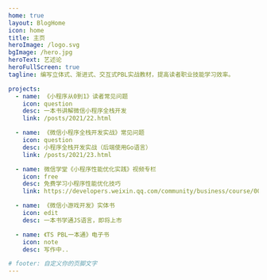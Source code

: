 ```yaml
---
home: true
layout: BlogHome
icon: home
title: 主页
heroImage: /logo.svg
bgImage: /hero.jpg
heroText: 艺述论
heroFullScreen: true
tagline: 编写立体式、渐进式、交互式PBL实战教材，提高读者职业技能学习效率。

projects:
  - name: 《小程序从0到1》读者常见问题
    icon: question
    desc: 一本书讲解微信小程序全栈开发
    link: /posts/2021/22.html

  - name: 《微信小程序全栈开发实战》常见问题
    icon: question
    desc: 小程序全栈开发实战（后端使用Go语言）
    link: /posts/2021/23.html

  - name: 微信学堂《小程序性能优化实践》视频专栏
    icon: free
    desc: 免费学习小程序性能优化技巧
    link: https://developers.weixin.qq.com/community/business/course/000606628dc2e86dc0ddcbb115940d

  - name: 《微信小游戏开发》实体书
    icon: edit
    desc: 一本书学通JS语言，即将上市

  - name: 《TS PBL一本通》电子书
    icon: note
    desc: 写作中..

# footer: 自定义你的页脚文字
---
```

